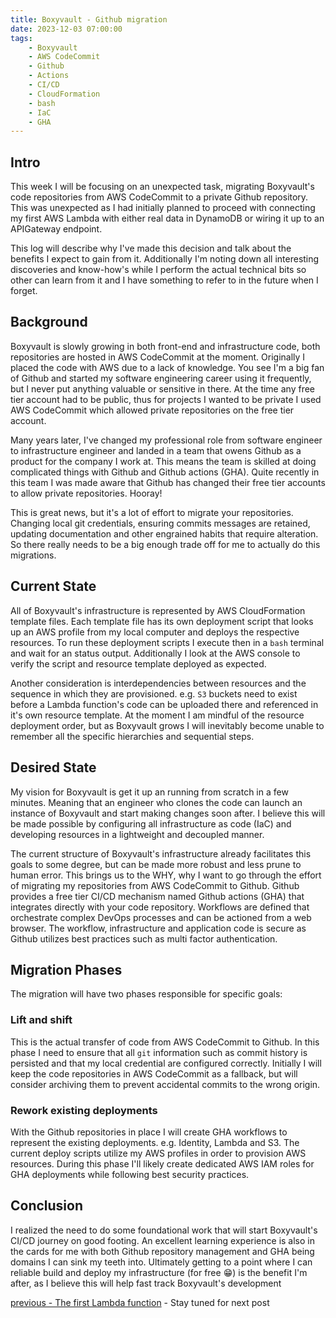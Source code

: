 ```yaml
---
title: Boxyvault - Github migration
date: 2023-12-03 07:00:00
tags:
    - Boxyvault
    - AWS CodeCommit
    - Github
    - Actions
    - CI/CD
    - CloudFormation
    - bash
    - IaC
    - GHA
---
```


## Intro

This week I will be focusing on an unexpected task, migrating Boxyvault's code repositories from AWS CodeCommit to a private Github repository. This was unexpected as I had initially planned to proceed with connecting my first AWS Lambda with either real data in DynamoDB or wiring it up to an APIGateway endpoint.

This log will describe why I've made this decision and talk about the benefits I expect to gain from it. Additionally I'm noting down all interesting discoveries and know-how's while I perform the actual technical bits so other can learn from it and I have something to refer to in the future when I forget.

## Background

Boxyvault is slowly growing in both front-end and infrastructure code, both repositories are hosted in AWS CodeCommit at the moment. Originally I placed the code with AWS due to a lack of knowledge. You see I'm a big fan of Github and started my software engineering career using it frequently, but I never put anything valuable or sensitive in there. At the time any free tier account had to be public, thus for projects I wanted to be private I used AWS CodeCommit which allowed private repositories on the free tier account.

Many years later, I've changed my professional role from software engineer to infrastructure engineer and landed in a team that owens Github as a product for the company I work at. This means the team is skilled at doing complicated things with Github and Github actions (GHA). Quite recently in this team I was made aware that Github has changed their free tier accounts to allow private repositories.
Hooray!

This is great news, but it's a lot of effort to migrate your repositories. Changing local git credentials, ensuring commits messages are retained, updating documentation and other engrained habits that require alteration. So there really needs to be a big enough trade off for me to actually do this migrations.

## Current State

All of Boxyvault's infrastructure is represented by AWS CloudFormation template files. Each template file has its own deployment script that looks up an AWS profile from my local computer and deploys the respective resources. To run these deployment scripts I execute then in a `bash` terminal and wait for an status output. Additionally I look at the AWS console to verify the script and resource template deployed as expected.

Another consideration is interdependencies between resources and the sequence in which they are provisioned. e.g. `S3` buckets need to exist before a Lambda function's code can be uploaded there and referenced in it's own resource template. At the moment I am mindful of the resource deployment order, but as Boxyvault grows I will inevitably become unable to remember all the specific hierarchies and sequential steps.

## Desired State

My vision for Boxyvault is get it up an running from scratch in a few minutes. Meaning that an engineer who clones the code can launch an instance of Boxyvault and start making changes soon after. I believe this will be made possible by configuring all infrastructure as code (IaC) and developing resources in a lightweight and decoupled manner.

The current structure of Boxyvault's infrastructure already facilitates this goals to some degree, but can be made more robust and less prune to human error. This brings us to the WHY, why I want to go through the effort of migrating my repositories from AWS CodeCommit to Github. Github provides a free tier CI/CD mechanism named Github actions (GHA) that integrates directly with your code repository. Workflows are defined that orchestrate complex DevOps processes and can be actioned from a web browser. The workflow, infrastructure and application code is secure as Github utilizes best practices such as multi factor authentication.

## Migration Phases

The migration will have two phases responsible for specific goals:

### Lift and shift

This is the actual transfer of code from AWS CodeCommit to Github. In this phase I need to ensure that all `git` information such as commit history is persisted and that my local credential are configured correctly. Initially I will keep the code repositories in AWS CodeCommit as a fallback, but will consider archiving them to prevent accidental commits to the wrong origin.

### Rework existing deployments

With the Github repositories in place I will create GHA workflows to represent the existing deployments. e.g. Identity, Lambda and S3. The current deploy scripts utilize my AWS profiles in order to provision AWS resources. During this phase I'll likely create dedicated AWS IAM roles for GHA deployments while following best security practices.

## Conclusion

I realized the need to do some foundational work that will start Boxyvault's CI/CD journey on good footing. An excellent learning experience is also in the cards for me with both Github repository management and GHA being domains I can sink my teeth into. Ultimately getting to a point where I can reliable build and deploy my infrastructure (for free 😁) is the benefit I'm after, as I believe this will help fast track Boxyvault's development

[previous - The first Lambda function](https://jaxsbr.github.io/pkb-blog/2023/11/10/boxyvault-the-first-lambda-function/) - Stay tuned for next post
